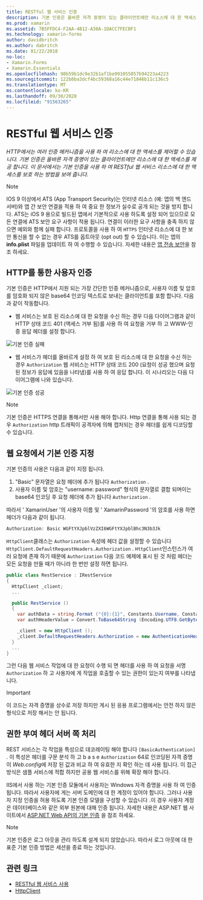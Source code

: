 ```yaml
---
title: RESTful 웹 서비스 인증
description: 기본 인증은 올바른 자격 증명이 있는 클라이언트에만 리소스에 대 한 액세스를 제공 합니다. 이 문서에서는 기본 인증을 사용 하 여 RESTful 웹 서비스 리소스에 대 한 액세스를 보호 하는 방법을 설명 합니다.
ms.prod: xamarin
ms.assetid: 7B5FFDC4-F2AA-4B12-A30A-1DACC7FECBF1
ms.technology: xamarin-forms
author: davidbritch
ms.author: dabritch
ms.date: 01/22/2018
no-loc:
- Xamarin.Forms
- Xamarin.Essentials
ms.openlocfilehash: 98b59b1dc9e32b1af1be991055057b94223a4223
ms.sourcegitcommit: 122b8ba3dcf4bc59368a16c44e71846b11c136c5
ms.translationtype: MT
ms.contentlocale: ko-KR
ms.lasthandoff: 09/30/2020
ms.locfileid: "91563265"
---
```

# <a name="authenticate-a-restful-web-service"></a>RESTful 웹 서비스 인증

_HTTP에서는 여러 인증 메커니즘을 사용 하 여 리소스에 대 한 액세스를 제어할 수 있습니다. 기본 인증은 올바른 자격 증명이 있는 클라이언트에만 리소스에 대 한 액세스를 제공 합니다. 이 문서에서는 기본 인증을 사용 하 여 RESTful 웹 서비스 리소스에 대 한 액세스를 보호 하는 방법을 보여 줍니다._

> [!NOTE]
> IOS 9 이상에서 ATS (App Transport Security)는 인터넷 리소스 (예: 앱의 백 엔드 서버)와 앱 간 보안 연결을 적용 하 여 중요 한 정보가 실수로 공개 되는 것을 방지 합니다. ATS는 iOS 9 용으로 빌드된 앱에서 기본적으로 사용 하도록 설정 되어 있으므로 모든 연결에 ATS 보안 요구 사항이 적용 됩니다. 연결이 이러한 요구 사항을 충족 하지 않으면 예외와 함께 실패 합니다.
> 프로토콜을 사용 하 여 `HTTPS` 인터넷 리소스에 대 한 보안 통신을 할 수 없는 경우 ATS를 옵트아웃 (opt out) 할 수 있습니다. 이는 앱의 **info.plist** 파일을 업데이트 하 여 수행할 수 있습니다. 자세한 내용은 [앱 전송 보안](~/ios/app-fundamentals/ats.md)을 참조 하세요.

## <a name="authenticating-users-over-http"></a>HTTP를 통한 사용자 인증

기본 인증은 HTTP에서 지원 되는 가장 간단한 인증 메커니즘으로, 사용자 이름 및 암호를 암호화 되지 않은 base64 인코딩 텍스트로 보내는 클라이언트를 포함 합니다. 다음과 같이 작동합니다.

- 웹 서비스는 보호 된 리소스에 대 한 요청을 수신 하는 경우 다음 다이어그램과 같이 HTTP 상태 코드 401 (액세스 거부 됨)를 사용 하 여 요청을 거부 하 고 WWW-인증 응답 헤더를 설정 합니다.

![기본 인증 실패](rest-images/basic-authentication-fail.png)

- 웹 서비스가 헤더를 올바르게 설정 하 여 보호 된 리소스에 대 한 요청을 수신 하는 경우 `Authorization` 웹 서비스는 HTTP 상태 코드 200 (요청이 성공 했으며 요청 된 정보가 응답에 있음을 나타냄)를 사용 하 여 응답 합니다. 이 시나리오는 다음 다이어그램에 나와 있습니다.

![기본 인증 성공](rest-images/basic-authentication-success.png)

> [!NOTE]
> 기본 인증은 HTTPS 연결을 통해서만 사용 해야 합니다. Http 연결을 통해 사용 되는 경우 `Authorization` http 트래픽이 공격자에 의해 캡처되는 경우 헤더를 쉽게 디코딩할 수 있습니다.

## <a name="specifying-basic-authentication-in-a-web-request"></a>웹 요청에서 기본 인증 지정

기본 인증의 사용은 다음과 같이 지정 됩니다.

1. "Basic" 문자열은 요청 헤더에 추가 됩니다 `Authorization` .
1. 사용자 이름 및 암호는 "username: password" 형식의 문자열로 결합 되며이는 base64 인코딩 후 요청 헤더에 추가 됩니다 `Authorization` .

따라서 ' XamarinUser '의 사용자 이름 및 ' XamarinPassword '의 암호를 사용 하면 헤더가 다음과 같이 됩니다.

```csharp
Authorization: Basic WGFtYXJpblVzZXI6WGFtYXJpblBhc3N3b3Jk
```

`HttpClient`클래스는 `Authorization` 속성에 헤더 값을 설정할 수 있습니다 `HttpClient.DefaultRequestHeaders.Authorization` . `HttpClient`인스턴스가 여러 요청에 존재 하기 때문에 `Authorization` 다음 코드 예제에 표시 된 것 처럼 헤더는 모든 요청을 만들 때가 아니라 한 번만 설정 하면 됩니다.

```csharp
public class RestService : IRestService
{
  HttpClient _client;
  ...

  public RestService ()
  {
    var authData = string.Format ("{0}:{1}", Constants.Username, Constants.Password);
    var authHeaderValue = Convert.ToBase64String (Encoding.UTF8.GetBytes (authData));

    _client = new HttpClient ();
    _client.DefaultRequestHeaders.Authorization = new AuthenticationHeaderValue ("Basic", authHeaderValue);
  }
  ...
}
```

그런 다음 웹 서비스 작업에 대 한 요청이 수행 되 면 헤더를 사용 하 여 요청을 서명 `Authorization` 하 고 사용자에 게 작업을 호출할 수 있는 권한이 있는지 여부를 나타냅니다.

> [!IMPORTANT]
> 이 코드는 자격 증명을 상수로 저장 하지만 게시 된 응용 프로그램에서는 안전 하지 않은 형식으로 저장 해서는 안 됩니다.

## <a name="processing-the-authorization-header-server-side"></a>권한 부여 헤더 서버 쪽 처리

REST 서비스는 각 작업을 특성으로 데코레이팅 해야 합니다 `[BasicAuthentication]` . 이 특성은 헤더를 구문 분석 하 고 b a s e `Authorization` 64로 인코딩된 자격 증명이 *Web.config*에 저장 된 값과 비교 하 여 유효한 지 확인 하는 데 사용 됩니다. 이 접근 방식은 샘플 서비스에 적합 하지만 공용 웹 서비스를 위해 확장 해야 합니다.

IIS에서 사용 하는 기본 인증 모듈에서 사용자는 Windows 자격 증명을 사용 하 여 인증 됩니다. 따라서 사용자에 게는 서버 도메인에 대 한 계정이 있어야 합니다. 그러나 사용자 지정 인증을 허용 하도록 기본 인증 모델을 구성할 수 있습니다 .이 경우 사용자 계정은 데이터베이스와 같은 외부 원본에 대해 인증 됩니다. 자세한 내용은 ASP.NET 웹 사이트에서 [ASP.NET Web API의 기본 인증](https://www.asp.net/web-api/overview/security/basic-authentication) 을 참조 하세요.

> [!NOTE]
> 기본 인증은 로그 아웃을 관리 하도록 설계 되지 않았습니다. 따라서 로그 아웃에 대 한 표준 기본 인증 방법은 세션을 종료 하는 것입니다.

## <a name="related-links"></a>관련 링크

- [RESTful 웹 서비스 사용](~/xamarin-forms/data-cloud/web-services/rest.md)
- [HttpClient](/dotnet/api/system.net.http.httpclient)